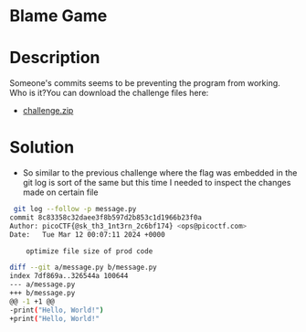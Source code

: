 # Blame Game

# Description
Someone's commits seems to be preventing the program from working. Who is it?You can download the challenge files here:
- [challenge.zip](https://artifacts.picoctf.net/c_titan/158/challenge.zip)
# Solution
- So similar to the previous challenge where the flag was embedded in the git log is sort of the same but this time I needed to inspect the changes made on certain file

``` bash
 git log --follow -p message.py
commit 8c83358c32daee3f8b597d2b853c1d1966b23f0a
Author: picoCTF{@sk_th3_1nt3rn_2c6bf174} <ops@picoctf.com>
Date:   Tue Mar 12 00:07:11 2024 +0000

    optimize file size of prod code

diff --git a/message.py b/message.py
index 7df869a..326544a 100644
--- a/message.py
+++ b/message.py
@@ -1 +1 @@
-print("Hello, World!")
+print("Hello, World!"

```

